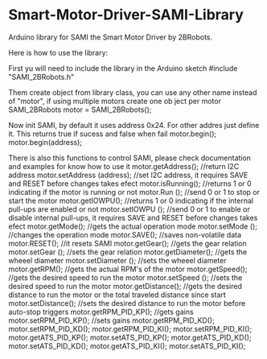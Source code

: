 # Smart-Motor-Driver-SAMI-Library
Arduino library for SAMI the Smart Motor Driver by 2BRobots.

Here is how to use the library: 

First yu will need to include the library in the Arduino sketch
#include "SAMI_2BRobots.h"

Them create object from library class, you can use any other name instead of "motor", if using multiple motors create one ob ject per motor
SAMI_2BRobots motor = SAMI_2BRobots();

Now init SAMI, by default it uses address 0x24. For other addres just define it. This returns true if sucess and false when fail
motor.begin();
motor.begin(address);

There is also this functions to control SAMI, please check documentation and examples for know how to use it
motor.getAddress(); //return I2C address
motor.setAddress (address); //set I2C address, it requires SAVE and RESET before changes takes efect
motor.isRunning(); //returns 1 or 0 indicating if the motor is running or not
motor.Run (); //send 0 or 1 to stop or start the motor 
motor.getIOWPU(); //returns 1 or 0 indicating if the internal pull-ups are enabled or not
motor.setIOWPU (); //send 0 or 1 to enable or disable internal pull-ups, it requires SAVE and RESET before changes takes efect
motor.getMode(); //gets the actual operation mode
motor.setMode (); //changes the operation mode
motor.SAVE(); //saves non-volatile data
motor.RESET(); //it resets SAMI
motor.getGear(); //gets the gear relation
motor.setGear (); //sets the gear relation
motor.getDiameter(); //gets the wheeel diameter
motor.setDiameter (); //sets the wheeel diameter
motor.getRPM(); //gets the actual RPM's of the motor
motor.getSpeed(); //gets the desired speed to run the motor
motor.setSpeed (); //sets the desired speed to run the motor
motor.getDistance(); //gets the desired distance to run the motor or the total traveled distance since start
motor.setDistance();  //sets the desired distance to run the motor before auto-stop triggers 
motor.getRPM_PID_KP(); //gets gains
motor.setRPM_PID_KP(); //sets gains 
motor.getRPM_PID_KD();
motor.setRPM_PID_KD(); 
motor.getRPM_PID_KI();
motor.setRPM_PID_KI(); 
motor.getATS_PID_KP();
motor.setATS_PID_KP(); 
motor.getATS_PID_KD();
motor.setATS_PID_KD(); 
motor.getATS_PID_KI();
motor.setATS_PID_KI(); 
